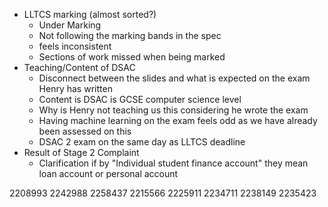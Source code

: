 - LLTCS marking (almost sorted?)
	- Under Marking
	- Not following the marking bands in the spec
	- feels inconsistent 
	- Sections of work missed when being marked
- Teaching/Content of DSAC
	- Disconnect between the slides and what is expected on the exam Henry has written
	- Content is DSAC is GCSE computer science level
	- Why is Henry not teaching us this considering he wrote the exam
	- Having machine learning on the exam feels odd as we have already been assessed on this
	- DSAC 2 exam on the same day as LLTCS deadline
- Result of Stage 2 Complaint
	- Clarification if by "Individual student finance account" they mean loan account or personal account 



2208993
2242988
2258437
2215566
2225911
2234711
2238149
2235423
